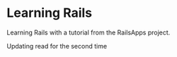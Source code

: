 Learning Rails
==

Learning Rails with a tutorial from the RailsApps project. 


Updating read for the second time 